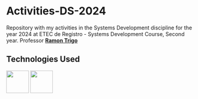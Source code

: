 # Activities-DS-2024
Repository with my activities in the Systems Development discipline for the year 2024 at ETEC de Registro - Systems Development Course, Second year. Professor **[Ramon Trigo](https://github.com/ramtrigodev)**

<div align="left">  
<h2>Technologies Used</h2>
<img src="https://cdn.jsdelivr.net/gh/devicons/devicon@latest/icons/visualstudio/visualstudio-original.svg" width="60"/>
<img src="https://cdn.jsdelivr.net/gh/devicons/devicon@latest/icons/csharp/csharp-original.svg" width="60"/>
</div>
